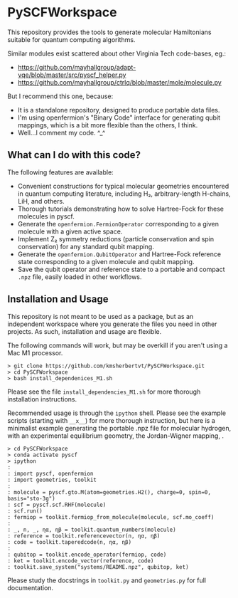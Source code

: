 # PySCFWorkspace

This repository provides the tools to generate molecular Hamiltonians suitable for quantum computing algorithms.

Similar modules exist scattered about other Virginia Tech code-bases, eg.:
- https://github.com/mayhallgroup/adapt-vqe/blob/master/src/pyscf_helper.py
- https://github.com/mayhallgroup/ctrlq/blob/master/mole/molecule.py

But I recommend this one, because:
- It is a standalone repository, designed to produce portable data files.
- I'm using openfermion's "Binary Code" interface for generating qubit mappings,
   which is a bit more flexible than the others, I think.
- Well...I comment my code. ^_^

## What can I do with this code?

The following features are available:
- Convenient constructions for typical molecular geometries encountered in quantum computing literature,
  including H₂, arbitrary-length H-chains, LiH, and others.
- Thorough tutorials demonstrating how to solve Hartree-Fock for these molecules in pyscf.
- Generate the `openfermion.FermionOperator` corresponding to a given molecule with a given active space.
- Implement Z₂ symmetry reductions (particle conservation and spin conservation) for any standard qubit mapping.
- Generate the `openfermion.QubitOperator` and Hartree-Fock reference state corresponding to a given molecule and qubit mapping.
- Save the qubit operator and reference state to a portable and compact `.npz` file, easily loaded in other workflows.

## Installation and Usage

This repository is not meant to be used as a package,
    but as an independent workspace where you generate the files you need in other projects.
As such, installation and usage are flexible.

The following commands will work, but may be overkill if you aren't using a Mac M1 processor.
```
> git clone https://github.com/kmsherbertvt/PySCFWorkspace.git
> cd PySCFWorkspace
> bash install_dependenices_M1.sh
```
Please see the file `install_dependencies_M1.sh` for more thorough installation instructions.

Recommended usage is through the `ipython` shell.
Please see the example scripts (starting with `__x__`) for more thorough instruction,
   but here is a minimalist example generating the portable .npz file for molecular hydrogen,
   with an experimental equilibrium geometry, the Jordan-Wigner mapping, .
```
> cd PySCFWorkspace
> conda activate pyscf
> ipython
:
: import pyscf, openfermion
: import geometries, toolkit
:
: molecule = pyscf.gto.M(atom=geometries.H2(), charge=0, spin=0, basis="sto-3g")
: scf = pyscf.scf.RHF(molecule)
: scf.run()
: fermiop = toolkit.fermiop_from_molecule(molecule, scf.mo_coeff)
:
: _, n, _, ηα, ηβ = toolkit.quantum_numbers(molecule)
: reference = toolkit.referencevector(n, ηα, ηβ)
: code = toolkit.taperedcode(n, ηα, ηβ)
:
: qubitop = toolkit.encode_operator(fermiop, code)
: ket = toolkit.encode_vector(reference, code)
: toolkit.save_system("systems/README.npz", qubitop, ket)
```
Please study the docstrings in `toolkit.py` and `geometries.py` for full documentation.
